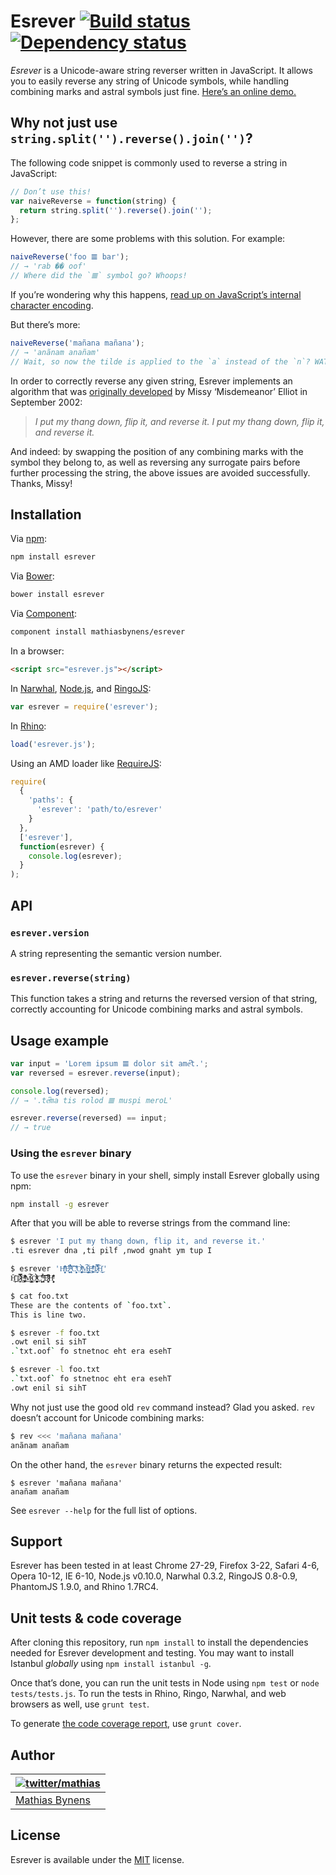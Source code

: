 # Esrever [![Build status](https://travis-ci.org/mathiasbynens/esrever.svg?branch=master)](https://travis-ci.org/mathiasbynens/esrever) [![Dependency status](https://gemnasium.com/mathiasbynens/esrever.svg)](https://gemnasium.com/mathiasbynens/esrever)

_Esrever_ is a Unicode-aware string reverser written in JavaScript. It allows you to easily reverse any string of Unicode symbols, while handling combining marks and astral symbols just fine. [Here’s an online demo.](http://mothereff.in/reverse-string)

## Why not just use `string.split('').reverse().join('')`?

The following code snippet is commonly used to reverse a string in JavaScript:

```js
// Don’t use this!
var naiveReverse = function(string) {
  return string.split('').reverse().join('');
};
```

However, there are some problems with this solution. For example:

```js
naiveReverse('foo 𝌆 bar');
// → 'rab �� oof'
// Where did the `𝌆` symbol go? Whoops!
```

If you’re wondering why this happens, [read up on JavaScript’s internal character encoding](http://mathiasbynens.be/notes/javascript-encoding).

But there’s more:

```js
naiveReverse('mañana mañana');
// → 'anãnam anañam'
// Wait, so now the tilde is applied to the `a` instead of the `n`? WAT.
```

In order to correctly reverse any given string, Esrever implements an algorithm that was [originally developed](http://www.youtube.com/watch?v=UODX_pYpVxk&t=33s "Work It") by Missy ‘Misdemeanor’ Elliot in September 2002:

> _I put my thang down, flip it, and reverse it.
> I put my thang down, flip it, and reverse it._

And indeed: by swapping the position of any combining marks with the symbol they belong to, as well as reversing any surrogate pairs before further processing the string, the above issues are avoided successfully. Thanks, Missy!

## Installation

Via [npm](http://npmjs.org/):

```bash
npm install esrever
```

Via [Bower](http://bower.io/):

```bash
bower install esrever
```

Via [Component](https://github.com/component/component):

```bash
component install mathiasbynens/esrever
```

In a browser:

```html
<script src="esrever.js"></script>
```

In [Narwhal](http://narwhaljs.org/), [Node.js](http://nodejs.org/), and [RingoJS](http://ringojs.org/):

```js
var esrever = require('esrever');
```

In [Rhino](http://www.mozilla.org/rhino/):

```js
load('esrever.js');
```

Using an AMD loader like [RequireJS](http://requirejs.org/):

```js
require(
  {
    'paths': {
      'esrever': 'path/to/esrever'
    }
  },
  ['esrever'],
  function(esrever) {
    console.log(esrever);
  }
);
```

## API

### `esrever.version`

A string representing the semantic version number.

### `esrever.reverse(string)`

This function takes a string and returns the reversed version of that string, correctly accounting for Unicode combining marks and astral symbols.

## Usage example

```js
var input = 'Lorem ipsum 𝌆 dolor sit ameͨ͆t.';
var reversed = esrever.reverse(input);

console.log(reversed);
// → '.teͨ͆ma tis rolod 𝌆 muspi meroL'

esrever.reverse(reversed) == input;
// → true
```

### Using the `esrever` binary

To use the `esrever` binary in your shell, simply install Esrever globally using npm:

```bash
npm install -g esrever
```

After that you will be able to reverse strings from the command line:

```bash
$ esrever 'I put my thang down, flip it, and reverse it.'
.ti esrever dna ,ti pilf ,nwod gnaht ym tup I

$ esrever 'H̹̙̦̮͉̩̗̗ͧ̇̏̊̾Eͨ͆͒̆ͮ̃͏̷̮̣̫̤̣ ̵̞̹̻̀̉̓ͬ͑͡ͅCͯ̂͐͏̨̛͔̦̟͈̻O̜͎͍͙͚̬̝̣̽ͮ͐͗̀ͤ̍̀͢M̴̡̲̭͍͇̼̟̯̦̉̒͠Ḛ̛̙̞̪̗ͥͤͩ̾͑̔͐ͅṮ̴̷̷̗̼͍̿̿̓̽͐H̙̙̔̄͜'
H̙̙̔̄͜Ṯ̴̷̷̗̼͍̿̿̓̽͐Ḛ̛̙̞̪̗ͥͤͩ̾͑̔͐ͅM̴̡̲̭͍͇̼̟̯̦̉̒͠O̜͎͍͙͚̬̝̣̽ͮ͐͗̀ͤ̍̀͢Cͯ̂͐͏̨̛͔̦̟͈̻ ̵̞̹̻̀̉̓ͬ͑͡ͅEͨ͆͒̆ͮ̃͏̷̮̣̫̤̣H̹̙̦̮͉̩̗̗ͧ̇̏̊̾

$ cat foo.txt
These are the contents of `foo.txt`.
This is line two.

$ esrever -f foo.txt
.owt enil si sihT
.`txt.oof` fo stnetnoc eht era esehT

$ esrever -l foo.txt
.`txt.oof` fo stnetnoc eht era esehT
.owt enil si sihT
```

Why not just use the good old `rev` command instead? Glad you asked. `rev` doesn’t account for Unicode combining marks:

```bash
$ rev <<< 'mañana mañana'
anãnam anañam
```

On the other hand, the `esrever` binary returns the expected result:

```
$ esrever 'mañana mañana'
anañam anañam
```

See `esrever --help` for the full list of options.

## Support

Esrever has been tested in at least Chrome 27-29, Firefox 3-22, Safari 4-6, Opera 10-12, IE 6-10, Node.js v0.10.0, Narwhal 0.3.2, RingoJS 0.8-0.9, PhantomJS 1.9.0, and Rhino 1.7RC4.

## Unit tests & code coverage

After cloning this repository, run `npm install` to install the dependencies needed for Esrever development and testing. You may want to install Istanbul _globally_ using `npm install istanbul -g`.

Once that’s done, you can run the unit tests in Node using `npm test` or `node tests/tests.js`. To run the tests in Rhino, Ringo, Narwhal, and web browsers as well, use `grunt test`.

To generate [the code coverage report](http://rawgithub.com/mathiasbynens/esrever/master/coverage/esrever/esrever.js.html), use `grunt cover`.

## Author

| [![twitter/mathias](https://gravatar.com/avatar/24e08a9ea84deb17ae121074d0f17125?s=70)](https://twitter.com/mathias "Follow @mathias on Twitter") |
|---|
| [Mathias Bynens](http://mathiasbynens.be/) |

## License

Esrever is available under the [MIT](http://mths.be/mit) license.
